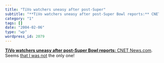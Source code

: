 ```yaml
---
title: "TiVo watchers uneasy after post-Super"
subtitle: "**TiVo watchers uneasy after post-Super Bowl reports:** CNET News.com"
category: "1"
tags: []
date: "2004-02-06"
type: "wp"
wordpress_id: 2079
---
```

[**TiVo watchers uneasy after post-Super Bowl reports:** CNET News.com](http://news.com.com/2100-1041_3-5154219.html?tag=nefd_lede). Seems [that I was not](/2004/02/04.html#a164) the only one!